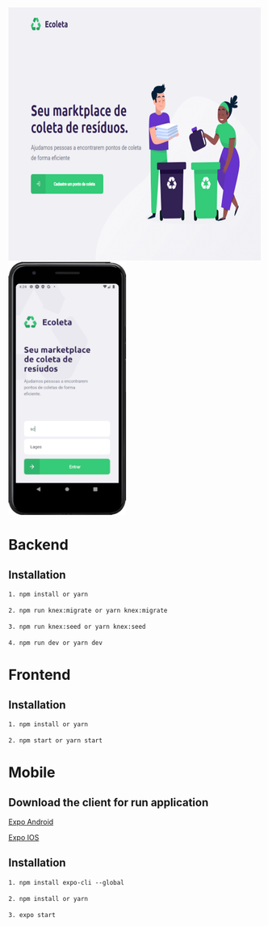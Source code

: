<img src="./assets/frontend_home.PNG" width="500" height="500">
<img src="./assets/mobile_home.PNG" height="500">

# Backend

## Installation
```
1. npm install or yarn

2. npm run knex:migrate or yarn knex:migrate

3. npm run knex:seed or yarn knex:seed

4. npm run dev or yarn dev
```
# Frontend

## Installation
```
1. npm install or yarn

2. npm start or yarn start
```

# Mobile

## Download the client for run application

[Expo Android](https://play.google.com/store/appsdetails?id=host.exp.exponent&hl=pt_BR)

[Expo IOS](https://apps.apple.com/br/app/expo-client/id982107779)

## Installation
```
1. npm install expo-cli --global

2. npm install or yarn

3. expo start
```
